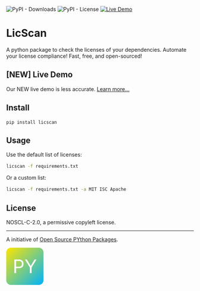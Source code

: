 ![PyPI - Downloads](https://img.shields.io/pypi/dm/licscan) ![PyPI - License](https://img.shields.io/badge/license-NOSCL_C_2.0-green) [![Live Demo](https://img.shields.io/badge/live-demo-blue)](https://ospyp.github.io/licscan)

# LicScan

A python package to check the licenses of your dependencies. Automate your license compliance! Fast, free, and open-sourced!

## [NEW] Live Demo

Our NEW live demo is less accurate. [Learn more...](https://ospyp.github.io/licscan)

## Install

```
pip install licscan
```

## Usage

Use the default list of licenses:

```bash
licscan -f requirements.txt
```

Or a custom list:

```bash
licscan -f requirements.txt -a MIT ISC Apache
```

## License

NOSCL-C-2.0, a permissive copyleft license.

---

A initiative of [Open Source PYthon Packages](https://github.com/ospyp).

<a href="https://github.com/ospyp"><img width="100" src="https://raw.githubusercontent.com/ospyp/ospyp/main/logo.svg"></a>
